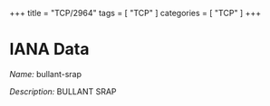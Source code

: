+++
title = "TCP/2964"
tags = [ "TCP" ]
categories = [ "TCP" ]
+++

# IANA Data

_Name:_ bullant-srap

_Description:_ BULLANT SRAP

